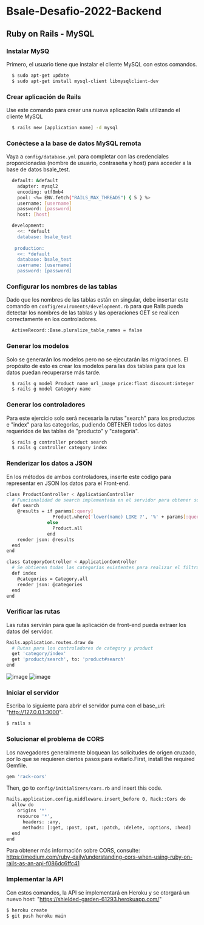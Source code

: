 # Bsale-Desafio-2022-Backend

##  Ruby on Rails - MySQL

### Instalar MySQ
Primero, el usuario tiene que instalar el cliente MySQL con estos comandos.
```bash
  $ sudo apt-get update
  $ sudo apt-get install mysql-client libmysqlclient-dev
```

### Crear aplicación de Rails
Use este comando para crear una nueva aplicación Rails utilizando el cliente MySQL
```bash
  $ rails new [application name] -d mysql
```

### Conéctese a la base de datos MySQL remota
Vaya a `config/database.yml` para completar con las credenciales proporcionadas (nombre de usuario, contraseña y host) para acceder a la base de datos bsale_test.
```bash
  default: &default
    adapter: mysql2
    encoding: utf8mb4
    pool: <%= ENV.fetch("RAILS_MAX_THREADS") { 5 } %>
    username: [username]
    password: [password]
    host: [host]

  development:
    <<: *default
    database: bsale_test
   
   production:
    <<: *default
    database: bsale_test
    username: [username]
    password: [password]
```

### Configurar los nombres de las tablas
Dado que los nombres de las tablas están en singular, debe insertar este comando en `config/enviroments/development.rb` para que Rails pueda detectar los nombres de las tablas y las operaciones GET se realicen correctamente en los controladores.
```bash
  ActiveRecord::Base.pluralize_table_names = false
```
### Generar los modelos
Solo se generarán los modelos pero no se ejecutarán las migraciones. El propósito de esto es crear los modelos para las dos tablas para que los datos puedan recuperarse más tarde.
```bash
  $ rails g model Product name url_image price:float discount:integer
  $ rails g model Category name
```


### Generar los controladores
Para este ejercicio solo será necesaria la rutas "search" para los productos e "index" para las categorías, pudiendo OBTENER todos los datos requeridos de las tablas de "producto" y "categoría".
```bash
  $ rails g controller product search
  $ rails g controller category index
```

### Renderizar los datos a JSON
En los métodos de ambos controladores, inserte este código para representar en JSON los datos para el Front-end.
```bash
class ProductController < ApplicationController
  # Funcionalidad de search implementada en el servidor para obtener solo los productos deseados
  def search
    @results = if params[:query]
                 Product.where('lower(name) LIKE ?', '%' + params[:query].downcase + '%')
               else
                 Product.all
               end
    render json: @results
  end
end

class CategoryController < ApplicationController
  # Se obtienen todas las categorías existentes para realizar el filtrado en el front-end.
  def index
    @categories = Category.all
    render json: @categories
  end
end
```
### Verificar las rutas
Las rutas servirán para que la aplicación de front-end pueda extraer los datos del servidor.
```bash
Rails.application.routes.draw do
  # Rutas para los controladores de category y product
  get 'category/index'
  get 'product/search', to: 'product#search'
end
```
![image](https://user-images.githubusercontent.com/104693521/201513813-c5205297-37bb-433f-8712-611c1c0d851e.png)
![image](https://user-images.githubusercontent.com/104693521/201513792-878a2d41-e7fa-4b4f-ae70-731c85ceffd7.png)


### Iniciar el servidor
Escriba lo siguiente para abrir el servidor puma con el base_uri: "http://127.0.0.1:3000".
```bash
$ rails s
```

### Solucionar el problema de CORS
Los navegadores generalmente bloquean las solicitudes de origen cruzado, por lo que se requieren ciertos pasos para evitarlo.First, install the required Gemfile.
```bash
gem 'rack-cors'
```
Then, go to `config/initializers/cors.rb` and insert this code.
```bash
Rails.application.config.middleware.insert_before 0, Rack::Cors do
  allow do
    origins '*'
    resource '*',
      headers: :any,
      methods: [:get, :post, :put, :patch, :delete, :options, :head]
  end
end
```
Para obtener más información sobre CORS, consulte: https://medium.com/ruby-daily/understanding-cors-when-using-ruby-on-rails-as-an-api-f086dc6ffc41

### Implementar la API
Con estos comandos, la API se implementará en Heroku y se otorgará un nuevo host: "https://shielded-garden-61293.herokuapp.com/"
```bash
$ heroku create
$ git push heroku main
```





  

